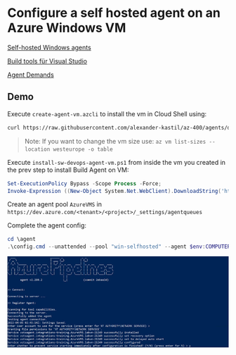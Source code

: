 # Configure a self hosted agent on an Azure Windows VM

[Self-hosted Windows agents](https://learn.microsoft.com/en-us/azure/devops/pipelines/agents/v2-windows?view=azure-devops)

[Build tools für Visual Studio](https://visualstudio.microsoft.com/de/downloads)

[Agent Demands](https://learn.microsoft.com/en-us/azure/devops/pipelines/process/demands?view=azure-devops&tabs=yaml)

## Demo

Execute `create-agent-vm.azcli` to install the vm in Cloud Shell using:

```bash
curl https://raw.githubusercontent.com/alexander-kastil/az-400/agents/demos/03-ci/01-agents/05-custom-agents/01-virtual-machines/create-agent-vm.azcli | bash
```

> Note: If you want to change the vm size use: `az vm list-sizes --location westeurope -o table`

Execute `install-sw-devops-agent-vm.ps1` from inside the vm you created in the prev step to install Build Agent on VM:

```powershell
Set-ExecutionPolicy Bypass -Scope Process -Force;
Invoke-Expression ((New-Object System.Net.WebClient).DownloadString('https://raw.githubusercontent.com/alexander-kastil/az-400/agents/demos/03-ci/01-agents/05-custom-agents/01-virtual-machines/install-sw-devops-agent-vm.ps1'))
```

Create an agent pool `AzureVMS` in `https://dev.azure.com/<tenant>/<project>/_settings/agentqueues`

Complete the agent config:

```PowerShell
cd \agent
.\config.cmd --unattended --pool "win-selfhosted" --agent $env:COMPUTERNAME --runasservice --work '_work' --url 'https://dev.azure.com/integrations-training/' --projectname 'az-400' --auth PAT --token lz4w2...
```

![config-agent.jpg](_images/config-agent.jpg)
